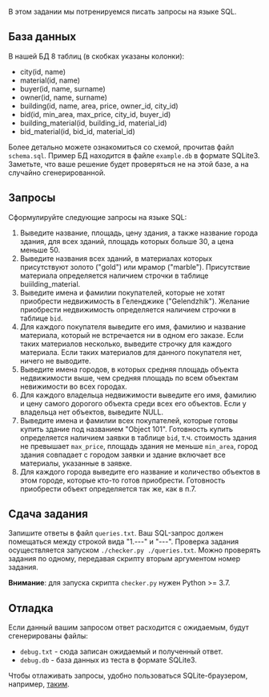 В этом задании мы потренируемся писать запросы на языке SQL.

## База данных

В нашей БД 8 таблиц (в скобках указаны колонки):

* city(id, name)
* material(id, name)
* buyer(id, name, surname)
* owner(id, name, surname)
* building(id, name, area, price, owner_id, city_id)
* bid(id, min_area, max_price, city_id, buyer_id)
* building_material(id, building_id, material_id)
* bid_material(id, bid_id, material_id)

Более детально можете ознакомиться со схемой, прочитав файл `schema.sql`. Пример БД находится в файле `example.db` в формате SQLite3. Заметьте, что ваше решение
будет проверяться не на этой базе, а на случайно сгенерированной.

## Запросы

Сформулируйте следующие запросы на языке SQL:

1. Выведите название, площадь, цену здания, а также название города здания,
для всех зданий, площадь которых больше 30, а цена меньше 50.
2. Выведите названия всех зданий, в материалах которых присутствуют золото ("gold")
или мрамор ("marble"). Присутствие материала определяется наличием строчки в таблице buiilding_material.
3. Выведите имена и фамилии покупателей, которые не хотят приобрести недвижимость
в Геленджике ("Gelendzhik"). Желание приобрести недвижимость определяется наличием строчки в таблице `bid`.
4. Для каждого покупателя выведите его имя, фамилию и название материала, который не встречается ни в одном его заказе. Если таких материалов несколько, выведите строчку для каждого материала. Если таких материалов для данного покупателя нет, ничего не выводите.
5. Выведите имена городов, в которых средняя площадь объекта недвижимости выше, чем средняя площадь по всем объектам невижимости во всех городах.
6. Для каждого владельца недвижимости выведите его имя, фамилию и цену самого дорогого 
объекта среди всех его объектов. Если у владельца нет объектов, выведите NULL.
7. Выведите имена и фамилии всех покупателей, которые готовы купить здание под названием "Object 101". Готовность купить определяется наличием заявки в таблице `bid`, т.ч. стоимость здания не превышает `max_price`, площадь здания не меньше `min_area`, город здания совпадает с городом заявки и здание включает все материалы, указанные в заявке.
8. Для каждого города выведите его название и количество объектов в этом городе,
которые кто-то готов приобрести. Готовность приобрести объект определяется так же, как в п.7.

## Сдача задания

Запишите ответы в файл `queries.txt`. Ваш SQL-запрос должен помещаться между строкой вида "1.---" и "---". Проверка задания осуществляется запуском `./checker.py ./queries.txt`. Можно проверять задания по одному, передавая скрипту вторым аргументом номер задания.

**Внимание**: для запуска скрипта `checker.py` нужен Python >= 3.7.

## Отладка

Если данный вашим запросом ответ расходится с ожидаемым, будут сгенерированы файлы:

* `debug.txt` - сюда записан ожидаемый и полученный ответ.
* `debug.db` - база данных из теста в формате SQLite3.

Чтобы отлаживать запросы, удобно пользоваться SQLite-браузером, например, [таким](https://sqlitebrowser.org/).
